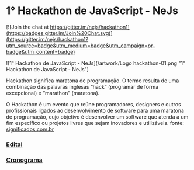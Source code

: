 # 1° Hackathon de JavaScript - NeJs

[![Join the chat at https://gitter.im/nejs/hackathon1](https://badges.gitter.im/Join%20Chat.svg)](https://gitter.im/nejs/hackathon1?utm_source=badge&utm_medium=badge&utm_campaign=pr-badge&utm_content=badge)

![1° Hackathon de JavaScript - NeJs](/artwork/Logo hackathon-01.png "1° Hackathon de JavaScript - NeJs")

Hackathon significa maratona de programação. O termo resulta de uma combinação das palavras inglesas “hack” (programar de forma excepcional) e “marathon” (maratona).

O Hackathon é um evento que reúne programadores, designers e outros profissionais ligados ao desenvolvimento de software para uma maratona de programação, cujo objetivo é desenvolver um software que atenda a um fim específico ou projetos livres que sejam inovadores e utilizáveis.
fonte: [significados.com.br](http://www.significados.com.br/hackathon/)

### [Edital](edital.md)

### [Cronograma](cronograma.md)
